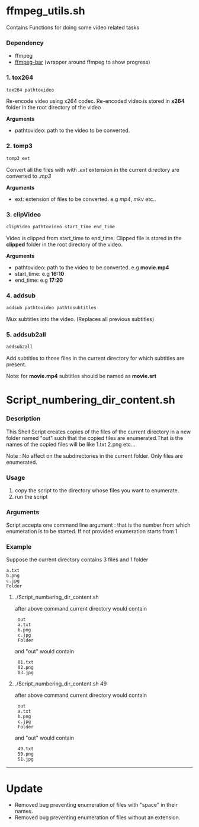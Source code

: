# ffmpeg_utils.sh

Contains Functions for doing some video related tasks

### Dependency
- ffmpeg
- [ffmpeg-bar](https://github.com/sidneys/ffmpeg-progressbar-cli) (wrapper around ffmpeg to show progress)

### 1. tox264

```bash
tox264 pathtovideo
```

Re-encode video using x264 codec. Re-encoded video is stored in **x264** folder in the root directory of the video

**Arguments**

- pathtovideo: path to the video to be converted.

### 2. tomp3

```bash
tomp3 ext
```

Convert all the files with with *.ext* extension in the current directory are converted to *.mp3*

**Arguments**

- ext: extension of files to be converted. e.g *mp4*, *mkv* etc..

### 3. clipVideo

```bash
clipVideo pathtovideo start_time end_time
```

Video is clipped from start_time to end_time. Clipped file is stored in the **clipped** folder in the root directory of the video.

**Arguments**

- pathtovideo: path to the video to be converted. e.g **movie.mp4**
- start_time: e.g **16:10**
- end_time: e.g **17:20**

### 4. addsub
```bash
addsub pathtovideo pathtosubtitles
```

Mux subtitles into the video. (Replaces all previous subtitles)

### 5. addsub2all

```bash
addsub2all
```

Add subtitles to those files in the current directory for which subtitles are present.

Note: for **movie.mp4** subtitles should be named as **movie.srt**

# Script_numbering_dir_content.sh

### Description

This Shell Script creates copies of the files of the current directory in a new folder named "out" such that the copied files are enumerated.That is the names of the copied files will be like 1.txt 2.png etc...

Note : No affect on the subdirectories in the current folder. Only files are 
	   enumerated.

### Usage
1. copy the script to the directory whose files you want to enumerate.
2. run the script

### Arguments
Script accepts one command line argument : that is the number from which enumeration is to be started. If not provided enumeration starts from 1

### Example
Suppose the current directory contains 3 files and 1 folder 
	
	a.txt 	
	b.png 	
	c.jpg 	
	Folder

1) ./Script_numbering_dir_content.sh 

	after above command current directory would contain
		
		out 	
		a.txt 	
		b.png 	
		c.jpg 	
		Folder

	and "out" would contain 
		
		01.txt 	
		02.png 	
		03.jpg  

2) ./Script_numbering_dir_content.sh 49

	after above command current directory would contain
		
		out 	
		a.txt 	
		b.png 	
		c.jpg 	
		Folder

	and "out" would contain 
	    
	    49.txt 	
	    50.png 	
	    51.jpg

___

# Update

- Removed bug preventing enumeration of files with "space" in their names.
- Removed bug preventing enumeration of files without an extension.

